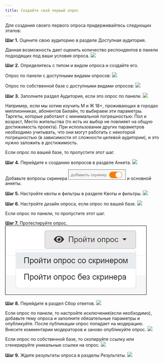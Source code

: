```yaml
---
title: Создайте свой первый опрос
---
```


Для создания своего первого опроса придерживайтесь следующих этапов:


**Шаг 1.** Оцените свою аудиторию в разделе Доступная аудитория.

Данная возможность дает оценить количество респондентов в панели подходящих под ваши условия опроса.
![](./images/21.png)


**Шаг 2.** Определитесь с типом и видом опроса и создайте его.

Опрос по панели с доступными видами опросов:
![](./images/22.png)

Опрос по собственной базе с доступными видами опросов:
![](./images/23.png)


**Шаг 3.** Заполните раздел Аудитория, если это опрос по панели.
![](./images/24.png)

Например, если мы хотим изучить М и Ж 18+, проживающих в городах миллионниках, абонентов Билайн, то выбираем эти параметры. Таргеты, которые работают с минимальной погрешностью: Пол и возраст, Место жительства (то есть их выбор не повлияет на общую достижимость проекта). При использовании других параметров необходимо учитывать, что они могут работать с некоторой погрешностью (в зависимости от сложности целевой аудитории), и это нужно заложить в достижимость.

Если опрос по вашей базе, то пропустите этот шаг.


**Шаг 4.** Перейдите к созданию вопросов в разделе Анкета.
![](./images/25.png)

Добавьте вопросы скринера <img src="./images/811.png" style="display: inline-block; width: 185px"> и основной анкеты.

**Шаг 5.** Настройте квоты и фильтры в разделе Квоты и фильтры.
![](./images/27.png)


**Шаг 6.** Настройте дизайн опроса, если опрос по вашей базе.
![](./images/26.png)


Если опрос по панели, то пропустите этот шаг.

**Шаг 7.** Протестируйте опрос.
![](./images/937.png)


**Шаг 8.** Перейдите в раздел Сбор ответов.
![](./images/28.png)

Если опрос по панели, то настройте исключения(если необходимо), добавьте тему опроса и заполните обязательные параметры и опубликуйте. После публикации опрос попадает на модерацию. Внесите комментарии модераторов и заново опубликуйте опрос.
![](./images/210.png)

Если опрос по собственной базе, то скопируйте ссылку или сгенерируйте уникальные ссылки на опрос.
![](./images/211.png)


**Шаг 9.** Ждите результаты опроса в разделы Результаты.
![](./images/212.png)